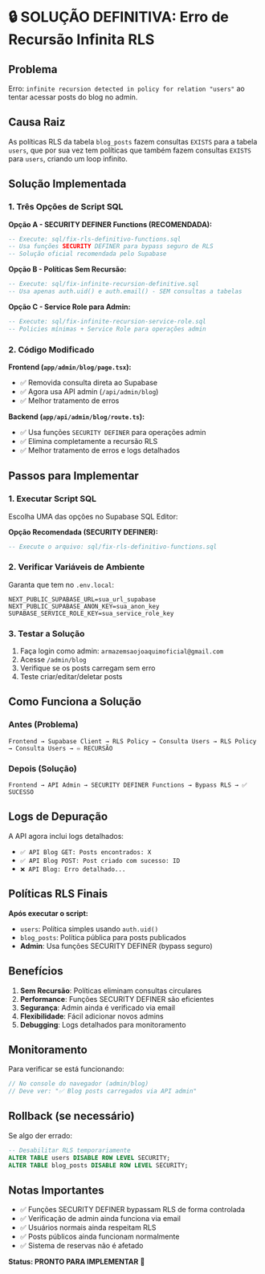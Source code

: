 # 🔒 SOLUÇÃO DEFINITIVA: Erro de Recursão Infinita RLS

## Problema
Erro: `infinite recursion detected in policy for relation "users"` ao tentar acessar posts do blog no admin.

## Causa Raiz
As políticas RLS da tabela `blog_posts` fazem consultas `EXISTS` para a tabela `users`, que por sua vez tem políticas que também fazem consultas `EXISTS` para `users`, criando um loop infinito.

## Solução Implementada

### 1. Três Opções de Script SQL

**Opção A - SECURITY DEFINER Functions (RECOMENDADA):**
```sql
-- Execute: sql/fix-rls-definitivo-functions.sql
-- Usa funções SECURITY DEFINER para bypass seguro de RLS
-- Solução oficial recomendada pelo Supabase
```

**Opção B - Políticas Sem Recursão:**
```sql
-- Execute: sql/fix-infinite-recursion-definitive.sql
-- Usa apenas auth.uid() e auth.email() - SEM consultas a tabelas
```

**Opção C - Service Role para Admin:**
```sql
-- Execute: sql/fix-infinite-recursion-service-role.sql
-- Policies mínimas + Service Role para operações admin
```

### 2. Código Modificado

**Frontend (`app/admin/blog/page.tsx`):**
- ✅ Removida consulta direta ao Supabase
- ✅ Agora usa API admin (`/api/admin/blog`)
- ✅ Melhor tratamento de erros

**Backend (`app/api/admin/blog/route.ts`):**
- ✅ Usa funções `SECURITY DEFINER` para operações admin
- ✅ Elimina completamente a recursão RLS
- ✅ Melhor tratamento de erros e logs detalhados

## Passos para Implementar

### 1. Executar Script SQL
Escolha UMA das opções no Supabase SQL Editor:

**Opção Recomendada (SECURITY DEFINER):**
```sql
-- Execute o arquivo: sql/fix-rls-definitivo-functions.sql
```

### 2. Verificar Variáveis de Ambiente
Garanta que tem no `.env.local`:
```env
NEXT_PUBLIC_SUPABASE_URL=sua_url_supabase
NEXT_PUBLIC_SUPABASE_ANON_KEY=sua_anon_key
SUPABASE_SERVICE_ROLE_KEY=sua_service_role_key
```

### 3. Testar a Solução
1. Faça login como admin: `armazemsaojoaquimoficial@gmail.com`
2. Acesse `/admin/blog`
3. Verifique se os posts carregam sem erro
4. Teste criar/editar/deletar posts

## Como Funciona a Solução

### Antes (Problema)
```
Frontend → Supabase Client → RLS Policy → Consulta Users → RLS Policy → Consulta Users → ♾️ RECURSÃO
```

### Depois (Solução)
```
Frontend → API Admin → SECURITY DEFINER Functions → Bypass RLS → ✅ SUCESSO
```

## Logs de Depuração
A API agora inclui logs detalhados:
- `✅ API Blog GET: Posts encontrados: X`
- `✅ API Blog POST: Post criado com sucesso: ID`
- `❌ API Blog: Erro detalhado...`

## Políticas RLS Finais
**Após executar o script:**
- `users`: Política simples usando `auth.uid()`
- `blog_posts`: Política pública para posts publicados
- **Admin**: Usa funções SECURITY DEFINER (bypass seguro)

## Benefícios
1. **Sem Recursão**: Políticas eliminam consultas circulares
2. **Performance**: Funções SECURITY DEFINER são eficientes
3. **Segurança**: Admin ainda é verificado via email
4. **Flexibilidade**: Fácil adicionar novos admins
5. **Debugging**: Logs detalhados para monitoramento

## Monitoramento
Para verificar se está funcionando:
```javascript
// No console do navegador (admin/blog)
// Deve ver: "✅ Blog posts carregados via API admin"
```

## Rollback (se necessário)
Se algo der errado:
```sql
-- Desabilitar RLS temporariamente
ALTER TABLE users DISABLE ROW LEVEL SECURITY;
ALTER TABLE blog_posts DISABLE ROW LEVEL SECURITY;
```

## Notas Importantes
- ✅ Funções SECURITY DEFINER bypassam RLS de forma controlada
- ✅ Verificação de admin ainda funciona via email
- ✅ Usuários normais ainda respeitam RLS
- ✅ Posts públicos ainda funcionam normalmente
- ✅ Sistema de reservas não é afetado

**Status: PRONTO PARA IMPLEMENTAR** 🚀 
